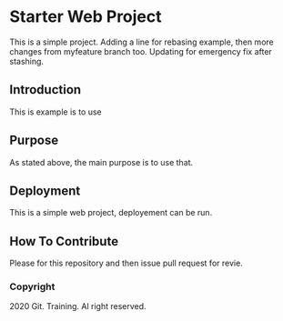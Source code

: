 # Starter Web Project

This is a simple project. Adding a line for rebasing example, then more changes from myfeature branch too.
Updating for emergency fix after stashing.

## Introduction

This is example is to use

## Purpose

As stated above, the main purpose is to use that.

## Deployment

This is a simple web project, deployement can be run.

## How To Contribute

Please for this repository and then issue pull request for revie.

### Copyright

2020 Git. Training. Al right reserved.